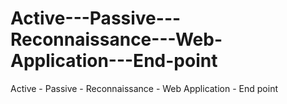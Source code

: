 # Active---Passive---Reconnaissance---Web-Application---End-point
Active - Passive - Reconnaissance - Web Application - End point
